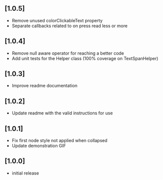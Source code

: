 
## [1.0.5]
- Remove unused colorClickableText property
- Separate callbacks related to on press read less or more
## [1.0.4]
- Remove null aware operator for reaching a better code
- Add unit tests for the Helper class (100% coverage on TextSpanHelper)

## [1.0.3]
- Improve readme documentation

## [1.0.2]
- Update readme with the valid instructions for use

## [1.0.1] 
- Fix first node style not applied when collapsed
- Update demonstration GIF
## [1.0.0] 
- initial release
